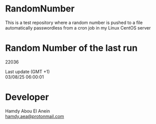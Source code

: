 # RandomNumber    
This is a test repository where a random number is pushed to a file automatically passwordless from a cron job in my Linux CentOS server    
# Random Number of the last run   
22036
      
Last update (GMT +1)    
03/08/25 06:00:01
# Developer    
Hamdy Abou El Anein   
hamdy.aea@protonmail.com
